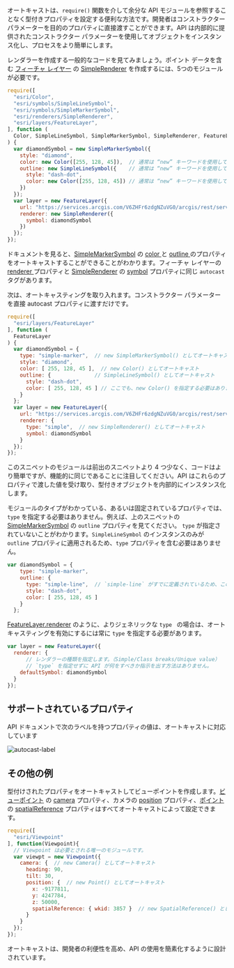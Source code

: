 オートキャストは、`require()` 関数を介して余分な API モジュールを参照することなく型付きプロパティを設定する便利な方法です。開発者はコンストラクター パラメーターを目的のプロパティに直接渡すことができます。API は内部的に提供されたコンストラクター パラメーターを使用してオブジェクトをインスタンス化し、プロセスをより簡単にします。

レンダラーを作成する一般的なコードを見てみましょう。ポイント データを含む <a href="https://developers.arcgis.com/javascript/latest/api-reference/esri-layers-FeatureLayer.html" target="_blank">フィーチャ レイヤー</a> の <a href="https://developers.arcgis.com/javascript/latest/api-reference/esri-renderers-SimpleRenderer.html" target="_blank">SimpleRenderer</a> を作成するには、5つのモジュールが必要です。


```js
require([
  "esri/Color",
  "esri/symbols/SimpleLineSymbol",
  "esri/symbols/SimpleMarkerSymbol",
  "esri/renderers/SimpleRenderer",
  "esri/layers/FeatureLayer",
], function (
  Color, SimpleLineSymbol, SimpleMarkerSymbol, SimpleRenderer, FeatureLayer
) {
  var diamondSymbol = new SimpleMarkerSymbol({
    style: "diamond",
    color: new Color([255, 128, 45]),  // 通常は “new” キーワードを使用してインスタンスを作成します。
    outline: new SimpleLineSymbol({    // 通常は “new” キーワードを使用してインスタンスを作成します。
      style: "dash-dot",
      color: new Color([255, 128, 45]) // 通常は “new” キーワードを使用してインスタンスを作成します。
    })
  });
  var layer = new FeatureLayer({
    url: "https://services.arcgis.com/V6ZHFr6zdgNZuVG0/arcgis/rest/services/WorldCities/FeatureServer/0",
    renderer: new SimpleRenderer({
      symbol: diamondSymbol
    })
  });
});
```

ドキュメントを見ると、<a href="https://developers.arcgis.com/javascript/latest/api-reference/esri-symbols-SimpleMarkerSymbol.html" target="_blank">SimpleMarkerSymbol</a>
 の <a href="https://developers.arcgis.com/javascript/latest/api-reference/esri-symbols-SimpleMarkerSymbol.html#color" target="_blank"> color </a>
 と <a href="https://developers.arcgis.com/javascript/latest/api-reference/esri-symbols-SimpleMarkerSymbol.html#outline" target="_blank"> outline </a>
 のプロパティをオートキャストすることができることがわかります。フィーチャ レイヤーの <a href="https://developers.arcgis.com/javascript/latest/api-reference/esri-layers-FeatureLayer.html#renderer" target="_blank"> renderer </a>
 プロパティと <a href="https://developers.arcgis.com/javascript/latest/api-reference/esri-renderers-SimpleRenderer.html" target="_blank">SimpleRenderer</a>
 の <a href="https://developers.arcgis.com/javascript/latest/api-reference/esri-renderers-SimpleRenderer.html#symbol" target="_blank">symbol</a> プロパティに同じ `autocast` タグがあります。

次は、オートキャスティングを取り入れます。コンストラクター パラメーターを直接 autocast プロパティに渡すだけです。

```js
require([
  "esri/layers/FeatureLayer"
], function (
  FeatureLayer
) {
  var diamondSymbol = {
    type: "simple-marker",  // new SimpleMarkerSymbol() としてオートキャスト
    style: "diamond",
    color: [ 255, 128, 45 ],  // new Color() としてオートキャスト
    outline: {              // SimpleLineSymbol() としてオートキャスト
      style: "dash-dot",
      color: [ 255, 128, 45 ] // ここでも、new Color() を指定する必要はありません。
    }
  };
  var layer = new FeatureLayer({
    url: "https://services.arcgis.com/V6ZHFr6zdgNZuVG0/arcgis/rest/services/WorldCities/FeatureServer/0",
    renderer: {
      type: "simple",  // new SimpleRenderer() としてオートキャスト
      symbol: diamondSymbol
    }
  });
});
```

このスニペットのモジュールは前出のスニペットより 4 つ少なく、コードはより簡単ですが、機能的に同じであることに注目してください。API はこれらのプロパティで渡した値を受け取り、型付きオブジェクトを内部的にインスタンス化します。

モジュールのタイプがわかっている、あるいは固定されているプロパティでは、`type` を指定する必要はありません。例えば、上のスニペットの <a href="https://developers.arcgis.com/javascript/latest/api-reference/esri-symbols-SimpleMarkerSymbol.html#outline" target="_blank">SimpleMarkerSymbol</a>
 の `outline` プロパティを見てください。 `type` が指定されていないことがわかります。`SimpleLineSymbol` のインスタンスのみが `outline` プロパティに適用されるため、`type` プロパティを含む必要はありません。

```js
var diamondSymbol = {
    type: "simple-marker",
    outline: {
      type: "simple-line",  // `simple-line` がすでに定義されているため、このタイプを指定する必要はありません。
      style: "dash-dot",
      color: [ 255, 128, 45 ]
    }
  };
```

<a href="https://developers.arcgis.com/javascript/latest/api-reference/esri-layers-FeatureLayer.html#renderer" target="_blank">FeatureLayer.renderer</a> のように、よりジェネリックな `type ` の場合は、オートキャスティングを有効にするには常に `type` を指定する必要があります。

```js
var layer = new FeatureLayer({
  renderer: {
      // レンダラーの種類を指定します。（Simple/Class breaks/Unique value）
      // `type` を指定せずに API が何をすべきか指示を出す方法はありません。
    defaultSymbol: diamondSymbol
  }
});
```

## サポートされているプロパティ

API ドキュメントで次のラベルを持つプロパティの値は、オートキャストに対応しています

![autocast-label](https://s3-ap-northeast-1.amazonaws.com/apps.esrij.com/arcgis-dev/guide/img/js_devguid/Autocasting/autocast-label.png)


## その他の例

型付けされたプロパティをオートキャストしてビューポイントを作成します。<a href="https://developers.arcgis.com/javascript/latest/api-reference/esri-Viewpoint.html" target="_blank">ビューポイント</a> の <a href="https://developers.arcgis.com/javascript/latest/api-reference/esri-Viewpoint.html#camera" target="_blank">camera</a> プロパティ、カメラの <a href="https://developers.arcgis.com/javascript/latest/api-reference/esri-Camera.html#position" target="_blank">position</a> プロパティ、<a href="https://developers.arcgis.com/javascript/latest/api-reference/esri-geometry-Point.html" target="_blank">ポイント</a> の <a href="https://developers.arcgis.com/javascript/latest/api-reference/esri-geometry-Point.html#spatialReference" target="_blank">spatialReference</a> プロパティはすべてオートキャストによって設定できます。

```js
require([
  "esri/Viewpoint"
], function(Viewpoint){
  // Viewpoint は必要とされる唯一のモジュールです。
  var viewpt = new Viewpoint({
    camera: {  // new Camera() としてオートキャスト
      heading: 90,
      tilt: 30,
      position: {  // new Point() としてオートキャスト
        x: -9177811,
        y: 4247784,
        z: 50000,
        spatialReference: { wkid: 3857 }  // new SpatialReference() としてオートキャスト
      }
    }
  });
});
```

オートキャストは、開発者の利便性を高め、API の使用を簡素化するように設計されています。



